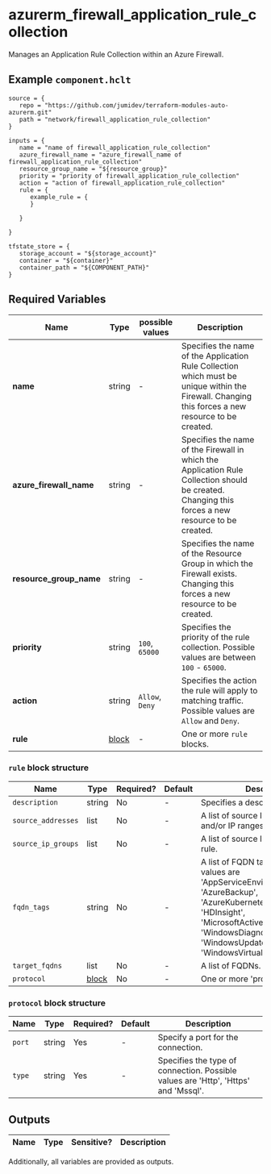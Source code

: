 # azurerm_firewall_application_rule_collection

Manages an Application Rule Collection within an Azure Firewall.

## Example `component.hclt`

```hcl
source = {
   repo = "https://github.com/jumidev/terraform-modules-auto-azurerm.git" 
   path = "network/firewall_application_rule_collection" 
}

inputs = {
   name = "name of firewall_application_rule_collection" 
   azure_firewall_name = "azure_firewall_name of firewall_application_rule_collection" 
   resource_group_name = "${resource_group}" 
   priority = "priority of firewall_application_rule_collection" 
   action = "action of firewall_application_rule_collection" 
   rule = {
      example_rule = {
      }
  
   }
 
}

tfstate_store = {
   storage_account = "${storage_account}" 
   container = "${container}" 
   container_path = "${COMPONENT_PATH}" 
}

```

## Required Variables

| Name | Type |  possible values |  Description |
| ---- | --------- |  ----------- | ----------- |
| **name** | string |  -  |  Specifies the name of the Application Rule Collection which must be unique within the Firewall. Changing this forces a new resource to be created. | 
| **azure_firewall_name** | string |  -  |  Specifies the name of the Firewall in which the Application Rule Collection should be created. Changing this forces a new resource to be created. | 
| **resource_group_name** | string |  -  |  Specifies the name of the Resource Group in which the Firewall exists. Changing this forces a new resource to be created. | 
| **priority** | string |  `100`, `65000`  |  Specifies the priority of the rule collection. Possible values are between `100` - `65000`. | 
| **action** | string |  `Allow`, `Deny`  |  Specifies the action the rule will apply to matching traffic. Possible values are `Allow` and `Deny`. | 
| **rule** | [block](#rule-block-structure) |  -  |  One or more `rule` blocks. | 

### `rule` block structure

| Name | Type | Required? | Default | Description |
| ---- | ---- | --------- | ------- | ----------- |
| `description` | string | No | - | Specifies a description for the rule. |
| `source_addresses` | list | No | - | A list of source IP addresses and/or IP ranges. |
| `source_ip_groups` | list | No | - | A list of source IP Group IDs for the rule. |
| `fqdn_tags` | string | No | - | A list of FQDN tags. Possible values are 'AppServiceEnvironment', 'AzureBackup', 'AzureKubernetesService', 'HDInsight', 'MicrosoftActiveProtectionService', 'WindowsDiagnostics', 'WindowsUpdate' and 'WindowsVirtualDesktop'. |
| `target_fqdns` | list | No | - | A list of FQDNs. |
| `protocol` | [block](#rule-block-structure) | No | - | One or more 'protocol' blocks. |

### `protocol` block structure

| Name | Type | Required? | Default | Description |
| ---- | ---- | --------- | ------- | ----------- |
| `port` | string | Yes | - | Specify a port for the connection. |
| `type` | string | Yes | - | Specifies the type of connection. Possible values are 'Http', 'Https' and 'Mssql'. |



## Outputs

| Name | Type | Sensitive? | Description |
| ---- | ---- | --------- | --------- |

Additionally, all variables are provided as outputs.
